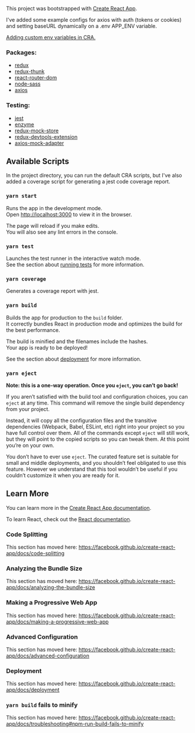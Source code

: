 This project was bootstrapped with [Create React App](https://github.com/facebook/create-react-app).

I've added some example configs for axios with auth (tokens or cookies) and setting baseURL dynamically on a .env APP_ENV variable.

[Adding custom env variables in CRA.](https://create-react-app.dev/docs/adding-custom-environment-variables/)

### Packages:

- [redux](https://www.npmjs.com/package/redux)
- [redux-thunk](https://www.npmjs.com/package/redux-thunk)
- [react-router-dom](https://www.npmjs.com/package/react-router-dom)
- [node-sass](https://www.npmjs.com/package/node-sass)
- [axios](https://www.npmjs.com/package/axios)

### Testing:

- [jest](https://www.npmjs.com/package/jest)
- [enzyme](https://www.npmjs.com/package/enzyme)
- [redux-mock-store](https://www.npmjs.com/package/redux-mock-store)
- [redux-devtools-extension](https://www.npmjs.com/package/redux-devtools-extension)
- [axios-mock-adapter](https://www.npmjs.com/package/axios-mock-adapter)

## Available Scripts

In the project directory, you can run the default CRA scripts, but I've also added a coverage script for generating a jest code coverage report.

### `yarn start`

Runs the app in the development mode.<br />
Open [http://localhost:3000](http://localhost:3000) to view it in the browser.

The page will reload if you make edits.<br />
You will also see any lint errors in the console.

### `yarn test`

Launches the test runner in the interactive watch mode.<br />
See the section about [running tests](https://facebook.github.io/create-react-app/docs/running-tests) for more information.

### `yarn coverage`

Generates a coverage report with jest.

### `yarn build`

Builds the app for production to the `build` folder.<br />
It correctly bundles React in production mode and optimizes the build for the best performance.

The build is minified and the filenames include the hashes.<br />
Your app is ready to be deployed!

See the section about [deployment](https://facebook.github.io/create-react-app/docs/deployment) for more information.

### `yarn eject`

**Note: this is a one-way operation. Once you `eject`, you can’t go back!**

If you aren’t satisfied with the build tool and configuration choices, you can `eject` at any time. This command will remove the single build dependency from your project.

Instead, it will copy all the configuration files and the transitive dependencies (Webpack, Babel, ESLint, etc) right into your project so you have full control over them. All of the commands except `eject` will still work, but they will point to the copied scripts so you can tweak them. At this point you’re on your own.

You don’t have to ever use `eject`. The curated feature set is suitable for small and middle deployments, and you shouldn’t feel obligated to use this feature. However we understand that this tool wouldn’t be useful if you couldn’t customize it when you are ready for it.

## Learn More

You can learn more in the [Create React App documentation](https://facebook.github.io/create-react-app/docs/getting-started).

To learn React, check out the [React documentation](https://reactjs.org/).

### Code Splitting

This section has moved here: https://facebook.github.io/create-react-app/docs/code-splitting

### Analyzing the Bundle Size

This section has moved here: https://facebook.github.io/create-react-app/docs/analyzing-the-bundle-size

### Making a Progressive Web App

This section has moved here: https://facebook.github.io/create-react-app/docs/making-a-progressive-web-app

### Advanced Configuration

This section has moved here: https://facebook.github.io/create-react-app/docs/advanced-configuration

### Deployment

This section has moved here: https://facebook.github.io/create-react-app/docs/deployment

### `yarn build` fails to minify

This section has moved here: https://facebook.github.io/create-react-app/docs/troubleshooting#npm-run-build-fails-to-minify
